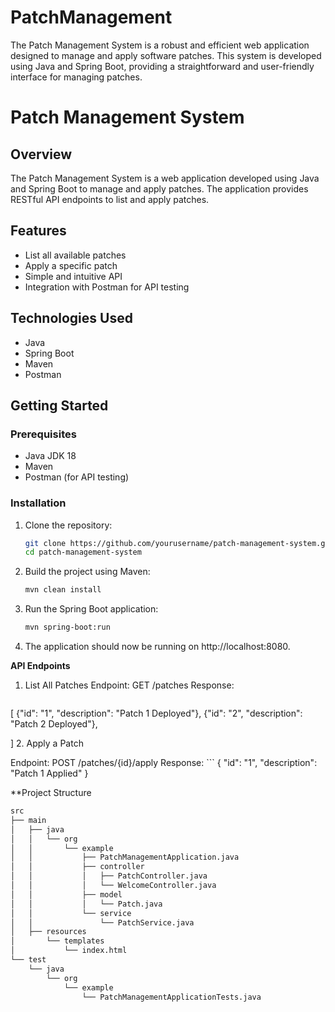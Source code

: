 # PatchManagement
The Patch Management System is a robust and efficient web application designed to manage and apply software patches. This system is developed using Java and Spring Boot, providing a straightforward and user-friendly interface for managing patches.
# Patch Management System

## Overview

The Patch Management System is a web application developed using Java and Spring Boot to manage and apply patches. The application provides RESTful API endpoints to list and apply patches.

## Features

- List all available patches
- Apply a specific patch
- Simple and intuitive API
- Integration with Postman for API testing

## Technologies Used

- Java
- Spring Boot
- Maven
- Postman

## Getting Started

### Prerequisites

- Java JDK 18
- Maven
- Postman (for API testing)

### Installation

1. Clone the repository:
   ```bash
   git clone https://github.com/yourusername/patch-management-system.git
   cd patch-management-system
   
2. Build the project using Maven:
   ```bash
   mvn clean install

4. Run the Spring Boot application:
   ```bash
   mvn spring-boot:run
   
5. The application should now be running on http://localhost:8080.

**API Endpoints**
1. List All Patches
Endpoint: GET /patches
Response:
   ```bash
[
  {"id": "1", "description": "Patch 1 Deployed"},
  {"id": "2", "description": "Patch 2 Deployed"},

 ]
2. Apply a Patch

Endpoint: POST /patches/{id}/apply
Response:
    ```
       {
  "id": "1",
  "description": "Patch 1 Applied"
}

    
**Project Structure
```bash
src
├── main
│   ├── java
│   │   └── org
│   │       └── example
│   │           ├── PatchManagementApplication.java
│   │           ├── controller
│   │           │   ├── PatchController.java
│   │           │   └── WelcomeController.java
│   │           ├── model
│   │           │   └── Patch.java
│   │           └── service
│   │               └── PatchService.java
│   ├── resources
│       └── templates
│           └── index.html
└── test
    └── java
        └── org
            └── example
                └── PatchManagementApplicationTests.java


